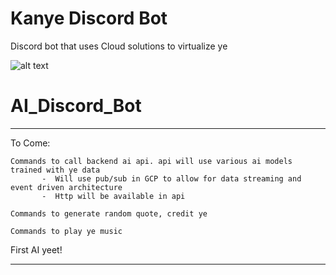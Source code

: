 # Kanye Discord Bot
Discord bot that uses Cloud solutions to virtualize ye

![alt text](https://github.com/apuett/Sentiment140_Discord_Bot/blob/master/assets/_walli_.PNG)


# AI_Discord_Bot
----------------------------------------------------------------------------------------------------------------------------------

To Come:
    
    Commands to call backend ai api. api will use various ai models trained with ye data
           -  Will use pub/sub in GCP to allow for data streaming and event driven architecture
           -  Http will be available in api
       
    Commands to generate random quote, credit ye
    
    Commands to play ye music


First AI yeet!


----------------------------------------------------------------------------------------------------------------------------------
